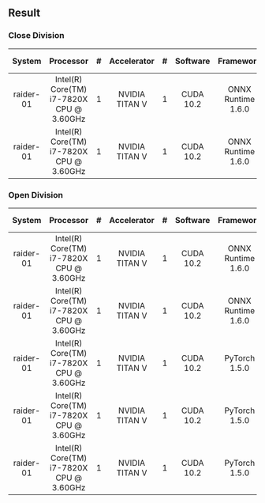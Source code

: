 ## Result

### Close Division

|   System | Processor | # | Accelerator | # | Software | Framework | Model | Task | SingleStream (queries/s) | Offline (samples/s) |
|:--------:|:--------:|:--------:|:--------:|:--------:|:--------:|:--------:|:--------:| :--------:| :--------:| :--------:|
| raider-01| Intel(R) Core(TM) i7-7820X CPU @ 3.60GHz | 1 | NVIDIA TITAN V | 1 | CUDA 10.2 | ONNX Runtime 1.6.0 | ResNet50-v1.5 | Image Classification | 130  | 345 |
| raider-01| Intel(R) Core(TM) i7-7820X CPU @ 3.60GHz | 1 | NVIDIA TITAN V | 1 | CUDA 10.2 | ONNX Runtime 1.6.0 | MobileNet-v1 | Image Classification | 187  | 423 |

### Open Division
| System | Processor | # | Accelerator | # | Software | Framework | Model | Task | SingleStream (queries/s) | Offline (samples/s) |
|:--------:|:--------:|:--------:|:--------:|:--------:|:--------:|:--------:|:--------:| :--------:| :--------:| :--------:|
| raider-01| Intel(R) Core(TM) i7-7820X CPU @ 3.60GHz | 1 | NVIDIA TITAN V | 1 | CUDA 10.2 | ONNX Runtime 1.6.0 | TorchVision_Alexnet | Image Classification | 193  | 472 |
| raider-01| Intel(R) Core(TM) i7-7820X CPU @ 3.60GHz | 1 | NVIDIA TITAN V | 1 | CUDA 10.2 | ONNX Runtime 1.6.0 | TorchVision_ResNet50 | Image Classification | 131 | 332 |
| raider-01| Intel(R) Core(TM) i7-7820X CPU @ 3.60GHz | 1 | NVIDIA TITAN V | 1 | CUDA 10.2 | PyTorch 1.5.0 | TorchVision_Alexnet | Image Classification | 148 | 474 |
| raider-01| Intel(R) Core(TM) i7-7820X CPU @ 3.60GHz | 1 | NVIDIA TITAN V | 1 | CUDA 10.2 | PyTorch 1.5.0 | TorchVision_ResNet50 | Image Classification | 62 | 346 |
| raider-01| Intel(R) Core(TM) i7-7820X CPU @ 3.60GHz | 1 | NVIDIA TITAN V | 1 | CUDA 10.2 | PyTorch 1.5.0 | TorchVision_VGG_11 | Image Classification | 132 | 368 |
